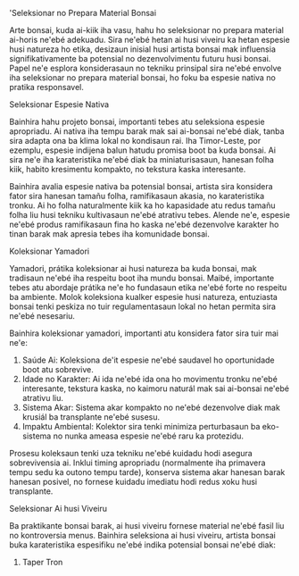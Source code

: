'Seleksionar no Prepara Material Bonsai

Arte bonsai, kuda ai-kiik iha vasu, hahu ho seleksionar no prepara material ai-horis ne'ebé adekuadu. Sira ne'ebé hetan ai husi viveiru ka hetan espesie husi natureza ho etika, desizaun inisial husi artista bonsai mak influensia signifikativamente ba potensial no dezenvolvimentu futuru husi bonsai. Papel ne'e esplora konsiderasaun no tekniku prinsipal sira ne'ebé envolve iha seleksionar no prepara material bonsai, ho foku ba espesie nativa no pratika responsavel.

Seleksionar Espesie Nativa

Bainhira hahu projeto bonsai, importanti tebes atu seleksiona espesie apropriadu. Ai nativa iha tempu barak mak sai ai-bonsai ne'ebé diak, tanba sira adapta ona ba klima lokal no kondisaun rai. Iha Timor-Leste, por ezemplu, espesie indijena balun hatudu promisa boot ba kuda bonsai. Ai sira ne'e iha karateristika ne'ebé diak ba miniaturisasaun, hanesan folha kiik, habito kresimentu kompakto, no tekstura kaska interesante.

Bainhira avalia espesie nativa ba potensial bonsai, artista sira konsidera fator sira hanesan tamañu folha, ramifikasaun akasia, no karateristika tronku. Ai ho folha naturalmente kiik ka ho kapasidade atu redus tamañu folha liu husi tekniku kultivasaun ne'ebé atrativu tebes. Alende ne'e, espesie ne'ebé produs ramifikasaun fina ho kaska ne'ebé dezenvolve karakter ho tinan barak mak apresia tebes iha komunidade bonsai.

Koleksionar Yamadori

Yamadori, prátika koleksionar ai husi natureza ba kuda bonsai, mak tradisaun ne'ebé iha respeitu boot iha mundu bonsai. Maibé, importante tebes atu abordaje prátika ne'e ho fundasaun etika ne'ebé forte no respeitu ba ambiente. Molok koleksiona kualker espesie husi natureza, entuziasta bonsai tenki peskiza no tuir regulamentasaun lokal no hetan permita sira ne'ebé nesesariu.

Bainhira koleksionar yamadori, importanti atu konsidera fator sira tuir mai ne'e:

1. Saúde Ai: Koleksiona de'it espesie ne'ebé saudavel ho oportunidade boot atu sobrevive.
2. Idade no Karakter: Ai ida ne'ebé ida ona ho movimentu tronku ne'ebé interesante, tekstura kaska, no kaimoru naturál mak sai ai-bonsai ne'ebé atrativu liu.
3. Sistema Akar: Sistema akar kompakto no ne'ebé dezenvolve diak mak krusiál ba transplante ne'ebé susesu.
4. Impaktu Ambiental: Kolektor sira tenki minimiza perturbasaun ba eko-sistema no nunka ameasa espesie ne'ebé raru ka protezidu.

Prosesu koleksaun tenki uza tekniku ne'ebé kuidadu hodi asegura sobrevivensia ai. Inklui timing apropriadu (normalmente iha primavera tempu sedu ka outono tempu tarde), konserva sistema akar hanesan barak hanesan posivel, no fornese kuidadu imediatu hodi redus xoku husi transplante.

Seleksionar Ai husi Viveiru

Ba praktikante bonsai barak, ai husi viveiru fornese material ne'ebé fasil liu no kontroversia menus. Bainhira seleksiona ai husi viveiru, artista bonsai buka karateristika espesifiku ne'ebé indika potensial bonsai ne'ebé diak:

1. Taper Tron